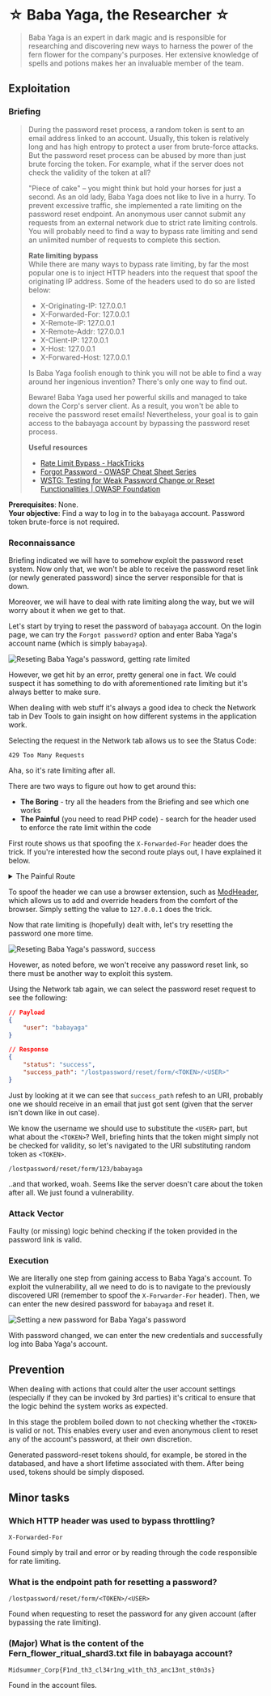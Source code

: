 # ☆ Baba Yaga, the Researcher ☆

> Baba Yaga is an expert in dark magic and is responsible for researching and discovering new ways to harness the power of the fern flower for the company's purposes. Her extensive knowledge of spells and potions makes her an invaluable member of the team. 

## Exploitation

### Briefing

> During the password reset process, a random token is sent to an email address linked to an account. Usually, this token is relatively long and has high entropy to protect a user from brute-force attacks. But the password reset process can be abused by more than just brute forcing the token. For example, what if the server does not check the validity of the token at all? 
>
> "Piece of cake" – you might think but hold your horses for just a second. As an old lady, Baba Yaga does not like to live in a hurry. To prevent excessive traffic, she implemented a rate limiting on the password reset endpoint. An anonymous user cannot submit any requests from an external network due to strict rate limiting controls. You will probably need to find a way to bypass rate limiting and send an unlimited number of requests to complete this section. 
>
> **Rate limiting bypass** </br>
> While there are many ways to bypass rate limiting, by far the most popular one is to inject HTTP headers into the request that spoof the originating IP address.  Some of the headers used to do so are listed below:
> - X-Originating-IP: 127.0.0.1 
> - X-Forwarded-For: 127.0.0.1 
> - X-Remote-IP: 127.0.0.1 
> - X-Remote-Addr: 127.0.0.1 
> - X-Client-IP: 127.0.0.1 
> - X-Host: 127.0.0.1 
> - X-Forwared-Host: 127.0.0.1 
>
> Is Baba Yaga foolish enough to think you will not be able to find a way around her ingenious invention? There's only one way to find out. 
>
> Beware! Baba Yaga used her powerful skills and managed to take down the Corp's server client. As a result, you won't be able to receive the password reset emails! Nevertheless, your goal is to gain access to the babayaga account by bypassing the password reset process.
>
> **Useful resources** </br>
> - [Rate Limit Bypass - HackTricks](https://book.hacktricks.xyz/pentesting-web/rate-limit-bypass)
> - [Forgot Password - OWASP Cheat Sheet Series](https://cheatsheetseries.owasp.org/cheatsheets/Forgot_Password_Cheat_Sheet.html)
> - [WSTG: Testing for Weak Password Change or Reset Functionalities | OWASP Foundation](https://owasp.org/www-project-web-security-testing-guide/latest/4-Web_Application_Security_Testing/04-Authentication_Testing/09-Testing_for_Weak_Password_Change_or_Reset_Functionalities)

**Prerequisites**: None. </br>
**Your objective**: Find a way to log in to the `babayaga` account. Password token brute-force is not required.

### Reconnaissance

Briefing indicated we will have to somehow exploit the password reset system. Now only that, we won't be able to receive the password reset link (or newly generated password) since the server responsible for that is down.

Moreover, we will have to deal with rate limiting along the way, but we will worry about it when we get to that.

Let's start by trying to reset the password of `babayaga` account. On the login page, we can try the `Forgot password?` option and enter Baba Yaga's account name (which is simply `babayaga`).

![Reseting Baba Yaga's password, getting rate limited](./media/password_reset_429.png)

However, we get hit by an error, pretty general one in fact. We could suspect it has something to do with aforementioned rate limiting but it's always better to make sure.

When dealing with web stuff it's always a good idea to check the Network tab in Dev Tools to gain insight on how different systems in the application work.

Selecting the request in the Network tab allows us to see the Status Code:

```
429 Too Many Requests
```

Aha, so it's rate limiting after all.

There are two ways to figure out how to get around this:
- **The Boring** - try all the headers from the Briefing and see which one works
- **The Painful** (you need to read PHP code) - search for the header used to enforce the rate limit within the code

First route shows us that spoofing the `X-Forwarded-For` header does the trick. If you're interested how the second route plays out, I have explained it below.

<details>
<summary>The Painful Route</summary>
</br>
This is where we will start delving into the source code of the application.

For starters, the application utilizes MVC design pattern, storing all the endpoint logic in the Controller files, alongside with `routes.php` files defining all the available routes and what methods should they invoke when the corresponding endpoint is being accessed.

By looking around the application files we can find the `RateLimitingMiddleware.php` which is responsible for - you guessed it - rate limiting certain endpoints.

Inside, we can find the `beforeController` method, which in this framework is invoked before the appropriate Controller logic (based on endpoint selected) kicks in.

```PHP
$requestPath = $this->request->getPathInfo();
$LIMIT_PATHS = ["/lostpassword/email", "/lostpassword/reset/form", "/lostpassword/set"];

foreach($LIMIT_PATHS as $path) {
    if(str_starts_with($requestPath, $path)) {
        $IP = $this->request->getHeader("X-Forwarded-For");
        if(stripos($IP, '.') === false) {
                $IP = "1.3.3.7";
                $anonLimit = 0;
        }
        else {
                $anonLimit = 99999999;
        }

        // (...)
    }

    // (...)
}
```

Clearly, the function cares only about the `X-Forwarded-For` header and whether or not it contains a single period, when it comes to rate limiting. Thus, we can even set this header to `.` and we will pass through the rate limiting functionality.
</details>

To spoof the header we can use a browser extension, such as [ModHeader](https://modheader.com/), which allows us to add and override headers from the comfort of the browser. Simply setting the value to `127.0.0.1` does the trick.

Now that rate limiting is (hopefully) dealt with, let's try resetting the password one more time.

![Reseting Baba Yaga's password, success](./media/password_reset.png)

Hovewer, as noted before, we won't receive any password reset link, so there must be another way to exploit this system.

Using the Network tab again, we can select the password reset request to see the following:

```JSON
// Payload
{
    "user": "babayaga"
}

// Response
{
    "status": "success",
    "success_path": "/lostpassword/reset/form/<TOKEN>/<USER>"
}
```

Just by looking at it we can see that `success_path` refesh to an URI, probably one we should receive in an email that just got sent (given that the server isn't down like in out case).

We know the username we should use to substitute the `<USER>` part, but what about the `<TOKEN>`? Well, briefing hints that the token might simply not be checked for validity, so let's navigated to the URI substituting random token as `<TOKEN>`.

```
/lostpassword/reset/form/123/babayaga
```

..and that worked, woah. Seems like the server doesn't care about the token after all. We just found a vulnerability.

### Attack Vector

Faulty (or missing) logic behind checking if the token provided in the password link is valid.

### Execution

We are literally one step from gaining access to Baba Yaga's account. To exploit the vulnerability, all we need to do is to navigate to the previously discovered URI (remember to spoof the `X-Forwarder-For` header). Then, we can enter the new desired password for `babayaga` and reset it.

![Setting a new password for Baba Yaga's password](./media/set_new_password.png)

With password changed, we can enter the new credentials and successfully log into Baba Yaga's account.

## Prevention

When dealing with actions that could alter the user account settings (especially if they can be invoked by 3rd parties) it's critical to ensure that the logic behind the system works as expected.

In this stage the problem boiled down to not checking whether the `<TOKEN>` is valid or not. This enables every user and even anonymous client to reset any of the account's password, at their own discretion.

Generated password-reset tokens should, for example, be stored in the databased, and have a short lifetime associated with them. After being used, tokens should be simply disposed.

## Minor tasks

### Which HTTP header was used to bypass throttling?
`X-Forwarded-For`

Found simply by trail and error or by reading through the code responsible for rate limiting.

### What is the endpoint path for resetting a password?
`/lostpassword/reset/form/<TOKEN>/<USER>`

Found when requesting to reset the password for any given account (after bypassing the rate limiting).

### (Major) What is the content of the Fern_flower_ritual_shard3.txt file in babayaga account?
`Midsummer_Corp{F1nd_th3_cl34r1ng_w1th_th3_anc13nt_st0n3s}`

Found in the account files.